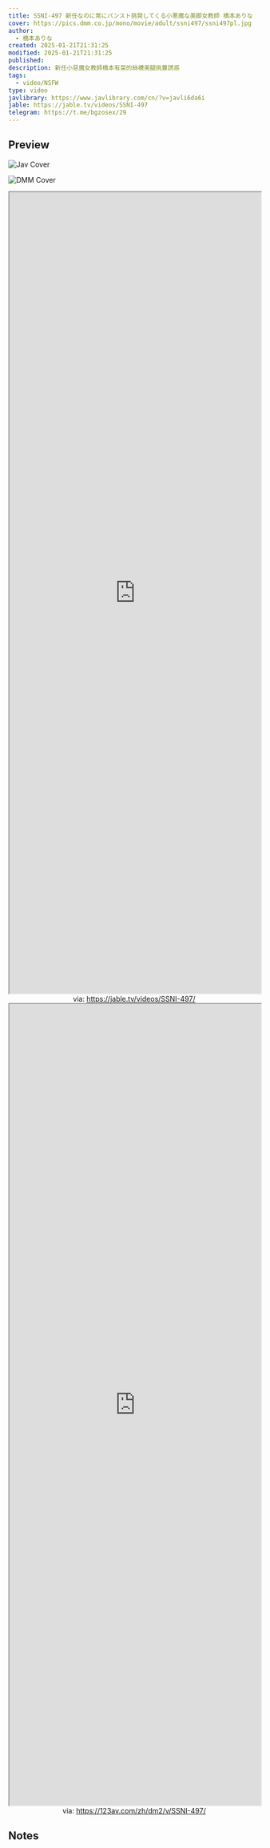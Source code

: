 ```yaml
---
title: SSNI-497 新任なのに常にパンスト挑発してくる小悪魔な美脚女教師 橋本ありな
cover: https://pics.dmm.co.jp/mono/movie/adult/ssni497/ssni497pl.jpg
author:
  - 橋本ありな
created: 2025-01-21T21:31:25
modified: 2025-01-21T21:31:25
published: 
description: 新任小惡魔女教師橋本有菜的絲襪美腿挑釁誘惑
tags:
  - video/NSFW
type: video
javlibrary: https://www.javlibrary.com/cn/?v=javli6da6i
jable: https://jable.tv/videos/SSNI-497
telegram: https://t.me/bgzosex/29
---
```

## Preview

![Jav Cover](http://img31.pixhost.to/images/427/109378598_i401038.jpg)

![DMM Cover](https://pics.dmm.co.jp/mono/movie/adult/ssni497/ssni497pl.jpg)

<iframe src='https://jable.tv/videos/SSNI-497/' style='height:40vh;width:100%' class='iframe-radius' allow='fullscreen'></iframe>
<center>via: <a href='https://jable.tv/videos/SSNI-497/' target='_blank' class='external-link'>https://jable.tv/videos/SSNI-497/</a></center>

<iframe src='https://123av.com/zh/dm2/v/SSNI-497/' style='height:40vh;width:100%' class='iframe-radius' allow='fullscreen'></iframe>
<center>via: <a href='https://123av.com/zh/dm2/v/SSNI-497/' target='_blank' class='external-link'>https://123av.com/zh/dm2/v/SSNI-497/</a></center>

## Notes

